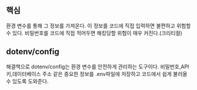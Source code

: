 ## 핵심
환경 변수를 통해 그 정보를 가져온다. 이 정보를 코드에 직접 입력하면 불편하고 위험할수 있다. 비밀번호를 코드에 직접 적어두면 해킹당할 위험이 매우 커진다.(크리티컬)

## dotenv/config
해결책으로  dotenv/config는 환경 변수를 안전하게 관리하는 도구이다. 비밀번호,API키,데이터베이스 주소 같은 중요한 정보를 .env파일에 저장하고 코드에서 쉽게 불러올 수 있도록 도와준다.